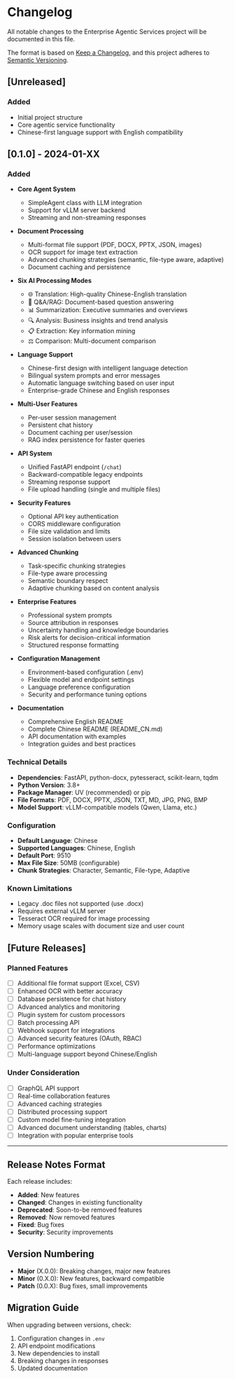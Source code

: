 # Changelog

All notable changes to the Enterprise Agentic Services project will be documented in this file.

The format is based on [Keep a Changelog](https://keepachangelog.com/en/1.0.0/),
and this project adheres to [Semantic Versioning](https://semver.org/spec/v2.0.0.html).

## [Unreleased]

### Added
- Initial project structure
- Core agentic service functionality
- Chinese-first language support with English compatibility

## [0.1.0] - 2024-01-XX

### Added
- **Core Agent System**
  - SimpleAgent class with LLM integration
  - Support for vLLM server backend
  - Streaming and non-streaming responses

- **Document Processing**
  - Multi-format file support (PDF, DOCX, PPTX, JSON, images)
  - OCR support for image text extraction
  - Advanced chunking strategies (semantic, file-type aware, adaptive)
  - Document caching and persistence

- **Six AI Processing Modes**
  - 🌐 Translation: High-quality Chinese-English translation
  - 💬 Q&A/RAG: Document-based question answering
  - 📊 Summarization: Executive summaries and overviews
  - 🔍 Analysis: Business insights and trend analysis
  - 📋 Extraction: Key information mining
  - ⚖️ Comparison: Multi-document comparison

- **Language Support**
  - Chinese-first design with intelligent language detection
  - Bilingual system prompts and error messages
  - Automatic language switching based on user input
  - Enterprise-grade Chinese and English responses

- **Multi-User Features**
  - Per-user session management
  - Persistent chat history
  - Document caching per user/session
  - RAG index persistence for faster queries

- **API System**
  - Unified FastAPI endpoint (`/chat`)
  - Backward-compatible legacy endpoints
  - Streaming response support
  - File upload handling (single and multiple files)

- **Security Features**
  - Optional API key authentication
  - CORS middleware configuration
  - File size validation and limits
  - Session isolation between users

- **Advanced Chunking**
  - Task-specific chunking strategies
  - File-type aware processing
  - Semantic boundary respect
  - Adaptive chunking based on content analysis

- **Enterprise Features**
  - Professional system prompts
  - Source attribution in responses
  - Uncertainty handling and knowledge boundaries
  - Risk alerts for decision-critical information
  - Structured response formatting

- **Configuration Management**
  - Environment-based configuration (.env)
  - Flexible model and endpoint settings
  - Language preference configuration
  - Security and performance tuning options

- **Documentation**
  - Comprehensive English README
  - Complete Chinese README (README_CN.md)
  - API documentation with examples
  - Integration guides and best practices

### Technical Details
- **Dependencies**: FastAPI, python-docx, pytesseract, scikit-learn, tqdm
- **Python Version**: 3.8+
- **Package Manager**: UV (recommended) or pip
- **File Formats**: PDF, DOCX, PPTX, JSON, TXT, MD, JPG, PNG, BMP
- **Model Support**: vLLM-compatible models (Qwen, Llama, etc.)

### Configuration
- **Default Language**: Chinese
- **Supported Languages**: Chinese, English
- **Default Port**: 9510
- **Max File Size**: 50MB (configurable)
- **Chunk Strategies**: Character, Semantic, File-type, Adaptive

### Known Limitations
- Legacy .doc files not supported (use .docx)
- Requires external vLLM server
- Tesseract OCR required for image processing
- Memory usage scales with document size and user count

## [Future Releases]

### Planned Features
- [ ] Additional file format support (Excel, CSV)
- [ ] Enhanced OCR with better accuracy
- [ ] Database persistence for chat history
- [ ] Advanced analytics and monitoring
- [ ] Plugin system for custom processors
- [ ] Batch processing API
- [ ] Webhook support for integrations
- [ ] Advanced security features (OAuth, RBAC)
- [ ] Performance optimizations
- [ ] Multi-language support beyond Chinese/English

### Under Consideration
- [ ] GraphQL API support
- [ ] Real-time collaboration features
- [ ] Advanced caching strategies
- [ ] Distributed processing support
- [ ] Custom model fine-tuning integration
- [ ] Advanced document understanding (tables, charts)
- [ ] Integration with popular enterprise tools

---

## Release Notes Format

Each release includes:
- **Added**: New features
- **Changed**: Changes in existing functionality
- **Deprecated**: Soon-to-be removed features
- **Removed**: Now removed features
- **Fixed**: Bug fixes
- **Security**: Security improvements

## Version Numbering

- **Major** (X.0.0): Breaking changes, major new features
- **Minor** (0.X.0): New features, backward compatible
- **Patch** (0.0.X): Bug fixes, small improvements

## Migration Guide

When upgrading between versions, check:
1. Configuration changes in `.env`
2. API endpoint modifications
3. New dependencies to install
4. Breaking changes in responses
5. Updated documentation
